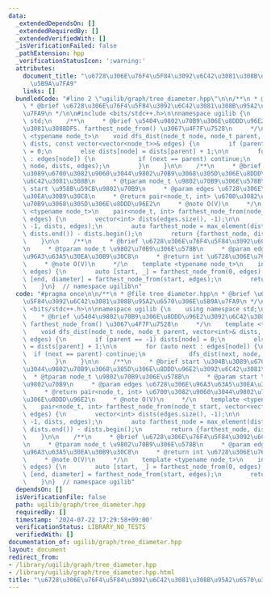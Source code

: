 ```yaml
---
data:
  _extendedDependsOn: []
  _extendedRequiredBy: []
  _extendedVerifiedWith: []
  _isVerificationFailed: false
  _pathExtension: hpp
  _verificationStatusIcon: ':warning:'
  attributes:
    document_title: "\u6728\u306E\u76F4\u5F84\u3092\u6C42\u3081\u308B\u95A2\u6570\u306E\
      \u5B9A\u7FA9"
    links: []
  bundledCode: "#line 2 \"ugilib/graph/tree_diameter.hpp\"\n\n/**\n * @file tree_diameter.hpp\n\
    \ * @brief \u6728\u306E\u76F4\u5F84\u3092\u6C42\u3081\u308B\u95A2\u6570\u306E\u5B9A\
    \u7FA9\n */\n\n#include <bits/stdc++.h>\n\nnamespace ugilib {\n    using namespace\
    \ std;\n    /**\n     * @brief \u5404\u9802\u70B9\u306E\u8DDD\u96E2\u3092\u6C42\
    \u3081\u308BDFS. farthest_node_from() \u3067\u4F7F\u7528\n     */\n    template\
    \ <typename node_t>\n    void dfs_dist(node_t node, node_t parent, vector<int>&\
    \ dists, const vector<vector<node_t>>& edges) {\n        if (parent == -1) dists[node]\
    \ = 0;\n        else dists[node] = dists[parent] + 1;\n\n        for (auto next\
    \ : edges[node]) {\n            if (next == parent) continue;\n            dfs_dist(next,\
    \ node, dists, edges);\n        }\n    }\n\n    /**\n     * @brief start \u304B\
    \u3089\u6700\u3082\u9060\u3044\u9802\u70B9\u3068\u305D\u306E\u8DDD\u96E2\u3092\
    \u6C42\u3081\u308B\n     * @tparam node_t \u9802\u70B9\u306E\u578B\n     * @param\
    \ start \u958B\u59CB\u9802\u70B9\n     * @param edges \u6728\u306E\u96A3\u63A5\
    \u30EA\u30B9\u30C8\n     * @return pair<node_t, int> \u6700\u3082\u9060\u3044\u9802\
    \u70B9\u3068\u305D\u306E\u8DDD\u96E2\n     * @note O(V)\n     */\n    template\
    \ <typename node_t>\n    pair<node_t, int> farthest_node_from(node_t start, vector<vector<node_t>>&\
    \ edges) {\n        vector<int> dists(edges.size(), -1);\n\n        dfs_dist(start,\
    \ -1, dists, edges);\n        auto farthest_node = max_element(dists.begin(),\
    \ dists.end()) - dists.begin();\n        return {farthest_node, dists[farthest_node]};\n\
    \    }\n\n    /**\n     * @brief \u6728\u306E\u76F4\u5F84\u3092\u6C42\u3081\u308B\
    \n     * @tparam node_t \u9802\u70B9\u306E\u578B\n     * @param edges \u6728\u306E\
    \u96A3\u63A5\u30EA\u30B9\u30C8\n     * @return int \u6728\u306E\u76F4\u5F84\n\
    \     * @note O(V)\n     */\n    template <typename node_t>\n    int tree_diameter(vector<vector<node_t>>&\
    \ edges) {\n        auto [start, _] = farthest_node_from(0, edges);\n        auto\
    \ [end, diameter] = farthest_node_from(start, edges);\n        return diameter;\n\
    \    }\n}  // namespace ugilib\n"
  code: "#pragma once\n\n/**\n * @file tree_diameter.hpp\n * @brief \u6728\u306E\u76F4\
    \u5F84\u3092\u6C42\u3081\u308B\u95A2\u6570\u306E\u5B9A\u7FA9\n */\n\n#include\
    \ <bits/stdc++.h>\n\nnamespace ugilib {\n    using namespace std;\n    /**\n \
    \    * @brief \u5404\u9802\u70B9\u306E\u8DDD\u96E2\u3092\u6C42\u3081\u308BDFS.\
    \ farthest_node_from() \u3067\u4F7F\u7528\n     */\n    template <typename node_t>\n\
    \    void dfs_dist(node_t node, node_t parent, vector<int>& dists, const vector<vector<node_t>>&\
    \ edges) {\n        if (parent == -1) dists[node] = 0;\n        else dists[node]\
    \ = dists[parent] + 1;\n\n        for (auto next : edges[node]) {\n          \
    \  if (next == parent) continue;\n            dfs_dist(next, node, dists, edges);\n\
    \        }\n    }\n\n    /**\n     * @brief start \u304B\u3089\u6700\u3082\u9060\
    \u3044\u9802\u70B9\u3068\u305D\u306E\u8DDD\u96E2\u3092\u6C42\u3081\u308B\n   \
    \  * @tparam node_t \u9802\u70B9\u306E\u578B\n     * @param start \u958B\u59CB\
    \u9802\u70B9\n     * @param edges \u6728\u306E\u96A3\u63A5\u30EA\u30B9\u30C8\n\
    \     * @return pair<node_t, int> \u6700\u3082\u9060\u3044\u9802\u70B9\u3068\u305D\
    \u306E\u8DDD\u96E2\n     * @note O(V)\n     */\n    template <typename node_t>\n\
    \    pair<node_t, int> farthest_node_from(node_t start, vector<vector<node_t>>&\
    \ edges) {\n        vector<int> dists(edges.size(), -1);\n\n        dfs_dist(start,\
    \ -1, dists, edges);\n        auto farthest_node = max_element(dists.begin(),\
    \ dists.end()) - dists.begin();\n        return {farthest_node, dists[farthest_node]};\n\
    \    }\n\n    /**\n     * @brief \u6728\u306E\u76F4\u5F84\u3092\u6C42\u3081\u308B\
    \n     * @tparam node_t \u9802\u70B9\u306E\u578B\n     * @param edges \u6728\u306E\
    \u96A3\u63A5\u30EA\u30B9\u30C8\n     * @return int \u6728\u306E\u76F4\u5F84\n\
    \     * @note O(V)\n     */\n    template <typename node_t>\n    int tree_diameter(vector<vector<node_t>>&\
    \ edges) {\n        auto [start, _] = farthest_node_from(0, edges);\n        auto\
    \ [end, diameter] = farthest_node_from(start, edges);\n        return diameter;\n\
    \    }\n}  // namespace ugilib"
  dependsOn: []
  isVerificationFile: false
  path: ugilib/graph/tree_diameter.hpp
  requiredBy: []
  timestamp: '2024-07-22 17:29:58+09:00'
  verificationStatus: LIBRARY_NO_TESTS
  verifiedWith: []
documentation_of: ugilib/graph/tree_diameter.hpp
layout: document
redirect_from:
- /library/ugilib/graph/tree_diameter.hpp
- /library/ugilib/graph/tree_diameter.hpp.html
title: "\u6728\u306E\u76F4\u5F84\u3092\u6C42\u3081\u308B\u95A2\u6570\u306E\u5B9A\u7FA9"
---
```

